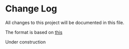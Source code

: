 # Change Log

All changes to this project will be documented in this file.

The format is based on [this](https://github.com/olivierlacan/keep-a-changelog/blob/master/CHANGELOG.md)

Under construction
<!---
## [Unreleased]
### Changed
- Change text "Download Counts" to "Downloads" in subtitle lists
- Format number shown in subtitle lists
- Display empty text when search result is empty
--->
